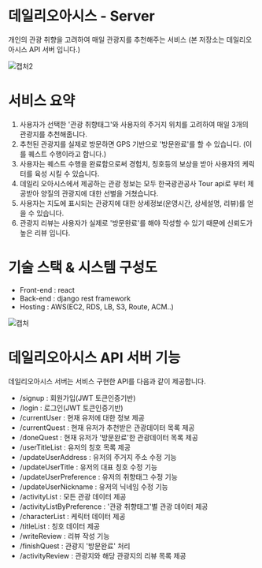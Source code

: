 # 데일리오아시스 - Server
개인의 관광 취향을 고려하여 매일 관광지를 추천해주는 서비스
(본 저장소는 데일리오아시스 API 서버 입니다.)

![캡처2](https://user-images.githubusercontent.com/37281119/74720546-53487780-5279-11ea-93ca-6dc6e276b917.JPG)





# 서비스 요약
1. 사용자가 선택한 '관광 취향태그'와 사용자의 주거지 위치를 고려하여 매일 3개의 관광지를 추천해줍니다. 
2. 추천된 관광지를 실제로 방문하면 GPS 기반으로 '방문완료'를 할 수 있습니다. (이를 퀘스트 수행이라고 합니다.)
3. 사용자는 퀘스트 수행을 완료함으로써 경험치, 칭호등의 보상을 받아 사용자의 케릭터를 육성 시킬 수 있습니다. 
4. 데일리 오아시스에서 제공하는 관광 정보는 모두 한국광관공사 Tour api로 부터 제공받아 양질의 관광지에 대한 선별을 거쳤습니다.
5. 사용자는 지도에 표시되는 관광지에 대한 상세정보(운영시간, 상세설명, 리뷰)를 얻을 수 있습니다.
6. 관광지 리뷰는 사용자가 실제로 '방문완료'를 해야 작성할 수 있기 때문에 신뢰도가 높은 리뷰 입니다. 






# 기술 스택 & 시스템 구성도
- Front-end : react
- Back-end : django rest framework
- Hosting : AWS(EC2, RDS, LB, S3, Route, ACM..)

![캡처](https://user-images.githubusercontent.com/37281119/74719719-ec768e80-5277-11ea-81c7-058eb1bf70c9.JPG)






# 데일리오아시스 API 서버 기능
데일리오아시스 서버는 서비스 구현한 API를 다음과 같이 제공합니다. 
- /signup : 회원가입(JWT 토큰인증기반)
- /login : 로그인(JWT 토큰인증기반)
- /currentUser : 현재 유저에 대한 정보 제공
- /currentQuest : 현재 유저가 추천받은 관광데이터 목록 제공
- /doneQuest : 현재 유저가 '방문완료'한 관광데이터 목록 제공
- /userTitleList : 유저의 칭호 목록 제공
- /updateUserAddress : 유저의 주거지 주소 수정 기능
- /updateUserTitle : 유저의 대표 칭호 수정 기능
- /updateUserPreference : 유저의 취향태그 수정 기능
- /updateUserNickname : 유저의 닉네임 수정 기능
- /activityList : 모든 관광 데이터 제공
- /activityListByPreference : '관광 취향태그'별 관광 데이터 제공
- /characterList : 케릭터 데이터 제공
- /titleList : 칭호 데이터 제공
- /writeReview : 리뷰 작성 기능
- /finishQuest : 관광지 '방문완료' 처리
- /activityReview : 관광지와 해당 관광지의 리뷰 목록 제공



